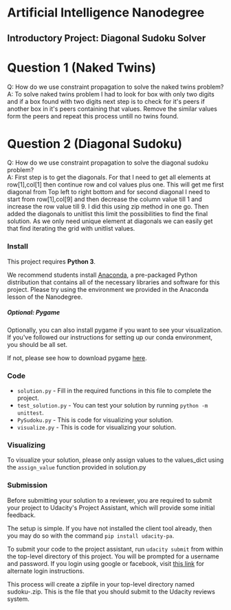 # Artificial Intelligence Nanodegree
## Introductory Project: Diagonal Sudoku Solver

# Question 1 (Naked Twins)
Q: How do we use constraint propagation to solve the naked twins problem?  
A: To solve naked twins problem I had to look for box with only two digits and if a box found with two digits next step
is to check for it's peers if another box in it's peers containing that values. Remove the similar values form the peers
and repeat this process untill no twins found.

# Question 2 (Diagonal Sudoku)
Q: How do we use constraint propagation to solve the diagonal sudoku problem?  
A: First step is to get the diagonals. For that I need to get all elements at row[1],col[1] then continue
row and col values plus one. This will get me first diagonal from Top left to right bottom and for second 
diagonal I need to start from row[1],col[9] and then decrease the column value till 1 and increase the row
value till 9. I did this using zip method in one go. Then added the diagonals to unitlist this limit the 
possibilities to find the final solution. As we only need unique element at diagonals we can easily get 
that find iterating the grid with unitlist values.

### Install

This project requires **Python 3**.

We recommend students install [Anaconda](https://www.continuum.io/downloads), a pre-packaged Python distribution that contains all of the necessary libraries and software for this project. 
Please try using the environment we provided in the Anaconda lesson of the Nanodegree.

##### Optional: Pygame

Optionally, you can also install pygame if you want to see your visualization. If you've followed our instructions for setting up our conda environment, you should be all set.

If not, please see how to download pygame [here](http://www.pygame.org/download.shtml).

### Code

* `solution.py` - Fill in the required functions in this file to complete the project.
* `test_solution.py` - You can test your solution by running `python -m unittest`.
* `PySudoku.py` - This is code for visualizing your solution.
* `visualize.py` - This is code for visualizing your solution.

### Visualizing

To visualize your solution, please only assign values to the values_dict using the `assign_value` function provided in solution.py

### Submission
Before submitting your solution to a reviewer, you are required to submit your project to Udacity's Project Assistant, which will provide some initial feedback.  

The setup is simple.  If you have not installed the client tool already, then you may do so with the command `pip install udacity-pa`.  

To submit your code to the project assistant, run `udacity submit` from within the top-level directory of this project.  You will be prompted for a username and password.  If you login using google or facebook, visit [this link](https://project-assistant.udacity.com/auth_tokens/jwt_login) for alternate login instructions.

This process will create a zipfile in your top-level directory named sudoku-<id>.zip.  This is the file that you should submit to the Udacity reviews system.

